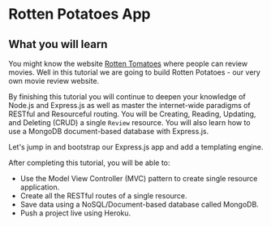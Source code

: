 # Rotten Potatoes App

## What you will learn

You might know the website [Rotten Tomatoes](rottentomatoes.com) where people can review movies. Well in this tutorial we are going to build Rotten Potatoes - our very own movie review website.

By finishing this tutorial you will continue to deepen your knowledge of Node.js and Express.js as well as master the internet-wide paradigms of RESTful and Resourceful routing. You will be Creating, Reading, Updating, and Deleting (CRUD) a single `Review` resource. You will also learn how to use a MongoDB document-based database with Express.js.

Let's jump in and bootstrap our Express.js app and add a templating engine.

After completing this tutorial, you will be able to:
* Use the Model View Controller (MVC) pattern to create single resource application.
* Create all the RESTful routes of a single resource.
* Save data using a NoSQL/Document-based database called MongoDB.
* Push a project live using Heroku.
